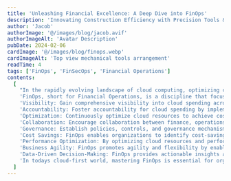 ```yaml
---
title: 'Unleashing Financial Excellence: A Deep Dive into FinOps'
description: 'Innovating Construction Efficiency with Precision Tools & Support'
author: 'Jacob'
authorImage: '@/images/blog/jacob.avif'
authorImageAlt: 'Avatar Description'
pubDate: 2024-02-06
cardImage: '@/images/blog/finops.webp'
cardImageAlt: 'Top view mechanical tools arrangement'
readTime: 4
tags: ['FinOps', 'FinSecOps', 'Financial Operations']
contents:
  [
    "In the rapidly evolving landscape of cloud computing, optimizing costs and maximizing returns have become paramount for businesses worldwide. Enter FinOps—a methodology that combines financial management practices with operational processes to streamline cloud spending while ensuring optimal performance. In this blog post, we'll explore the ins and outs of FinOps, its significance, key principles, and how businesses can leverage it to drive financial excellence in the cloud era.",
    'FinOps, short for Financial Operations, is a discipline that focuses on managing cloud finances efficiently. It emphasizes collaboration between finance, operations, and engineering teams to achieve cost-effective cloud operations while maintaining performance and driving value for the business. FinOps enables organizations to gain visibility into cloud spending, optimize costs, and align cloud investments with business objectives.',
    'Visibility: Gain comprehensive visibility into cloud spending across the organization, including usage patterns, cost drivers, and trends. Use cloud cost management tools to track expenses and allocate costs accurately.',
    'Accountability: Foster accountability for cloud spending by implementing showback or chargeback mechanisms. Allocate costs to the appropriate departments, teams, or projects to promote cost-conscious behavior and ownership.',
    'Optimization: Continuously optimize cloud resources to achieve cost efficiency without sacrificing performance. Rightsize instances, leverage reserved capacity, and implement automation to minimize waste and optimize resource utilization.',
    'Collaboration: Encourage collaboration between finance, operations, and engineering teams to align goals and drive accountability. Foster cross-functional communication and collaboration to optimize cloud spending and performance.',
    'Governance: Establish policies, controls, and governance mechanisms to ensure compliance with regulatory requirements and internal guidelines. Enforce security, compliance, and budgetary controls to mitigate risks and maintain financial discipline',
    'Cost Savings: FinOps enables organizations to identify cost-saving opportunities, optimize cloud spending, and reduce unnecessary expenses, leading to significant cost savings.',
    'Performance Optimization: By optimizing cloud resources and performance, FinOps ensures that organizations get the most value out of their cloud investments while maintaining optimal performance.',
    'Business Agility: FinOps promotes agility and flexibility by enabling organizations to adapt quickly to changing business needs, scale resources dynamically, and respond to market demands effectively.',
    'Data-Driven Decision-Making: FinOps provides actionable insights and data-driven recommendations that enable informed decision-making, leading to better outcomes and improved business performance.',
    'In todays cloud-first world, mastering FinOps is essential for organizations looking to thrive in the digital economy. By adopting a proactive approach to financial operations management, businesses can optimize cloud spending, maximize returns on investment, and drive financial excellence. With the right tools, practices, and mindset, organizations can unlock the full potential of FinOps and achieve success in the cloud era.',
  ]
---
```

